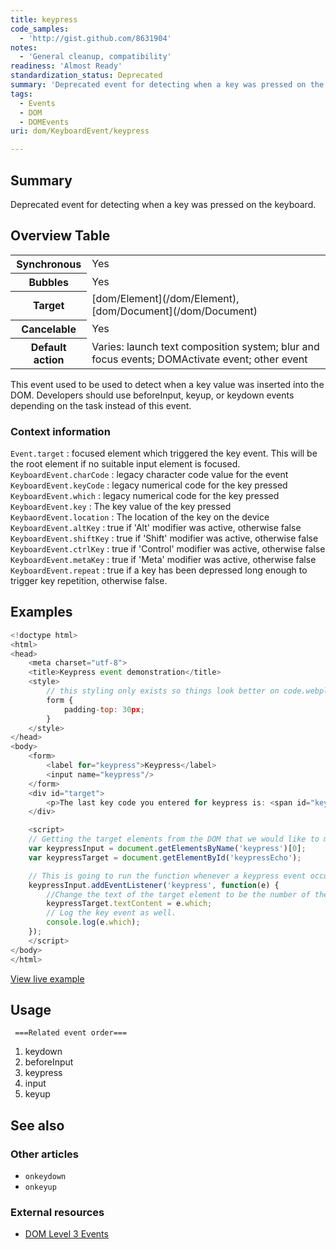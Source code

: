 ```yaml
---
title: keypress
code_samples:
  - 'http://gist.github.com/8631904'
notes:
  - 'General cleanup, compatibility'
readiness: 'Almost Ready'
standardization_status: Deprecated
summary: 'Deprecated event for detecting when a key was pressed on the keyboard.'
tags:
  - Events
  - DOM
  - DOMEvents
uri: dom/KeyboardEvent/keypress

---
```

## Summary

Deprecated event for detecting when a key was pressed on the keyboard.

## Overview Table

<table class="wikitable">
<tr>
<th>
Synchronous

</th>
<td>
Yes

</td>
</tr>
<tr>
<th>
Bubbles

</th>
<td>
Yes

</td>
</tr>
<tr>
<th>
Target

</th>
<td>
[dom/Element](/dom/Element), [dom/Document](/dom/Document)

</td>
</tr>
<tr>
<th>
Cancelable

</th>
<td>
Yes

</td>
</tr>
<tr>
<th>
Default action

</th>
<td>
Varies: launch text composition system; blur and focus events; DOMActivate event; other event

</td>
</tr>
</table>
This event used to be used to detect when a key value was inserted into the DOM. Developers should use beforeInput, keyup, or keydown events depending on the task instead of this event.

### Context information

`Event.target`
:   focused element which triggered the key event. This will be the root element if no suitable input element is focused.
`KeyboardEvent.charCode`
:   legacy character code value for the event
`KeyboardEvent.keyCode`
:   legacy numerical code for the key pressed
`KeyboardEvent.which`
:   legacy numerical code for the key pressed
`KeyboardEvent.key`
:   The key value of the key pressed
 `KeybaordEvent.location`
:   The location of the key on the device
 `KeyboardEvent.altKey`
:   true if 'Alt' modifier was active, otherwise false
 `KeyboardEvent.shiftKey`
:   true if 'Shift' modifier was active, otherwise false
 `KeyboardEvent.ctrlKey`
:   true if 'Control' modifier was active, otherwise false
 `KeyboardEvent.metaKey`
:   true if 'Meta' modifier was active, otherwise false
 `KeyboardEvent.repeat`
:   true if a key has been depressed long enough to trigger key repetition, otherwise false.

## Examples

``` js
<!doctype html>
<html>
<head>
    <meta charset="utf-8">
    <title>Keypress event demonstration</title>
    <style>
        // this styling only exists so things look better on code.webplatform.org
        form {
            padding-top: 30px;
        }
    </style>
</head>
<body>
    <form>
        <label for="keypress">Keypress</label>
        <input name="keypress"/>
    </form>
    <div id="target">
        <p>The last key code you entered for keypress is: <span id="keypressEcho"></span></p>
    </div>

    <script>
    // Getting the target elements from the DOM that we would like to mess with.
    var keypressInput = document.getElementsByName('keypress')[0];
    var keypressTarget = document.getElementById('keypressEcho');

    // This is going to run the function whenever a keypress event occurs on the Input element.
    keypressInput.addEventListener('keypress', function(e) {
        //Change the text of the target element to be the number of the key pressed. (number is based on the ASCII key standard.)
        keypressTarget.textContent = e.which;
        // Log the key event as well.
        console.log(e.which);
    });
    </script>
</body>
</html>
```

[View live example](http://code.webplatform.org/gist/8631904)

## Usage

     ===Related event order===

1.  keydown
2.  beforeInput
3.  keypress
4.  input
5.  keyup

## See also

### Other articles

-   `onkeydown`
-   `onkeyup`

### External resources

-   [DOM Level 3 Events](http://www.w3.org/TR/DOM-Level-3-Events/#event-type-keypress)
